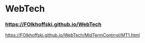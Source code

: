 # WebTech
### https://FOlkhoffski.github.io/WebTech
https://FOlkhoffski.github.io/WebTech/MidTermContrrol/MT1.html
